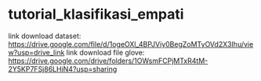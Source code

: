 # tutorial_klasifikasi_empati
link download dataset: https://drive.google.com/file/d/1ogeOXl_4BPJViy0BegZoMTyOVd2X3Ihu/view?usp=drive_link
link download file glove: https://drive.google.com/drive/folders/1OWsmFCPjMTxR4tM-2Y5KP7FSj86LHiN4?usp=sharing
